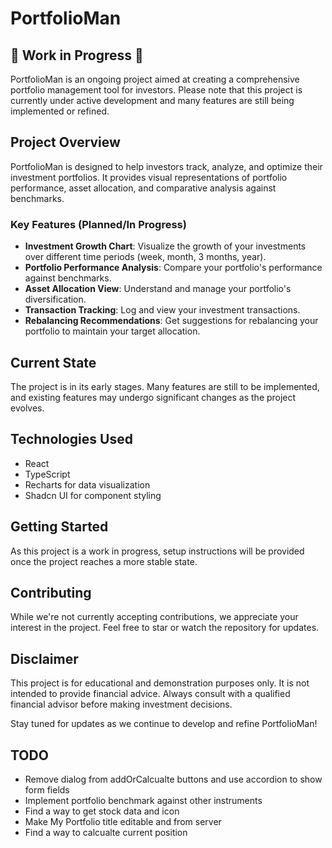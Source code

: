 # PortfolioMan

## 🚧 Work in Progress 🚧

PortfolioMan is an ongoing project aimed at creating a comprehensive portfolio management tool for investors. Please note that this project is currently under active development and many features are still being implemented or refined.

## Project Overview

PortfolioMan is designed to help investors track, analyze, and optimize their investment portfolios. It provides visual representations of portfolio performance, asset allocation, and comparative analysis against benchmarks.

### Key Features (Planned/In Progress)

- **Investment Growth Chart**: Visualize the growth of your investments over different time periods (week, month, 3 months, year).
- **Portfolio Performance Analysis**: Compare your portfolio's performance against benchmarks.
- **Asset Allocation View**: Understand and manage your portfolio's diversification.
- **Transaction Tracking**: Log and view your investment transactions.
- **Rebalancing Recommendations**: Get suggestions for rebalancing your portfolio to maintain your target allocation.

## Current State

The project is in its early stages. Many features are still to be implemented, and existing features may undergo significant changes as the project evolves.

## Technologies Used

- React
- TypeScript
- Recharts for data visualization
- Shadcn UI for component styling

## Getting Started

As this project is a work in progress, setup instructions will be provided once the project reaches a more stable state.

## Contributing

While we're not currently accepting contributions, we appreciate your interest in the project. Feel free to star or watch the repository for updates.

## Disclaimer

This project is for educational and demonstration purposes only. It is not intended to provide financial advice. Always consult with a qualified financial advisor before making investment decisions.


Stay tuned for updates as we continue to develop and refine PortfolioMan!

## TODO

- Remove dialog from addOrCalcualte buttons and use accordion to show form fields
- Implement portfolio benchmark against other instruments
- Find a way to get stock data and icon
- Make My Portfolio title editable and from server
- Find a way to calcualte current position
